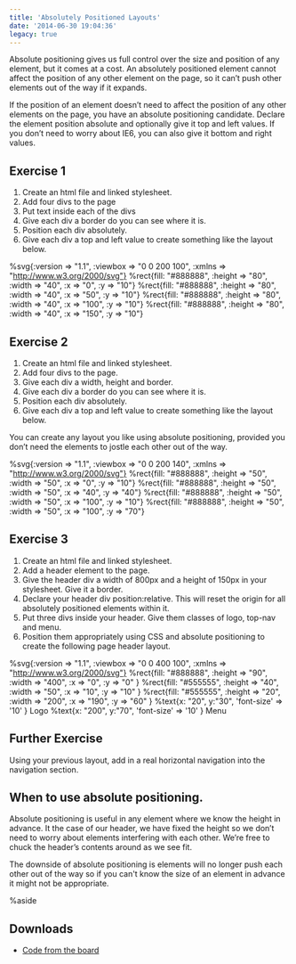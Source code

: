 ```yaml
---
title: 'Absolutely Positioned Layouts'
date: '2014-06-30 19:04:36'
legacy: true
---
```


Absolute positioning gives us full control over the size and position of any element, but it comes at a cost. An absolutely positioned element cannot affect the position of any other element on the page, so it can’t push other elements out of the way if it expands.

If the position of an element doesn’t need to affect the position of any other elements on the page, you have an absolute positioning candidate. Declare the element position absolute and optionally give it top and left values. If you don’t need to worry about IE6, you can also give it bottom and right values.

## Exercise 1

1. Create an html file and linked stylesheet.
2. Add four divs to the page
3. Put text inside each of the divs
4. Give each div a border do you can see where it is.
5. Position each div absolutely.
6. Give each div a top and left value to create something like the layout below.

%svg{:version => "1.1", :viewbox => "0 0 200 100", :xmlns => "http://www.w3.org/2000/svg"}
%rect{fill: "#888888", :height => "80", :width => "40", :x => "0", :y => "10"}
%rect{fill: "#888888", :height => "80", :width => "40", :x => "50", :y => "10"}
%rect{fill: "#888888", :height => "80", :width => "40", :x => "100", :y => "10"}
%rect{fill: "#888888", :height => "80", :width => "40", :x => "150", :y => "10"}

## Exercise 2

1. Create an html file and linked stylesheet.
2. Add four divs to the page.
3. Give each div a width, height and border.
4. Give each div a border do you can see where it is.
5. Position each div absolutely.
6. Give each div a top and left value to create something like the layout below.

You can create any layout you like using absolute positioning, provided you don’t need the elements to jostle each other out of the way.

%svg{:version => "1.1", :viewbox => "0 0 200 140", :xmlns => "http://www.w3.org/2000/svg"}
%rect{fill: "#888888", :height => "50", :width => "50", :x => "0", :y => "10"}
%rect{fill: "#888888", :height => "50", :width => "50", :x => "40", :y => "40"}
%rect{fill: "#888888", :height => "50", :width => "50", :x => "100", :y => "10"}
%rect{fill: "#888888", :height => "50", :width => "50", :x => "100", :y => "70"}

## Exercise 3

1. Create an html file and linked stylesheet.
2. Add a header element to the page.
3. Give the header div a width of 800px and a height of 150px in your stylesheet. Give it a border.
4. Declare your header div position:relative. This will reset the origin for all absolutely positioned elements within it.
5. Put three divs inside your header. Give them classes of logo, top-nav and menu.
6. Position them appropriately using CSS and absolute positioning to create the following page header layout.

%svg{:version => "1.1", :viewbox => "0 0 400 100", :xmlns => "http://www.w3.org/2000/svg"}
%rect{fill: "#888888", :height => "90", :width => "400", :x => "0", :y => "0" }
%rect{fill: "#555555", :height => "40", :width => "50", :x => "10", :y => "10" }
%rect{fill: "#555555", :height => "20", :width => "200", :x => "190", :y => "60" }
%text{x: "20", y:"30", 'font-size' => '10' }
Logo
%text{x: "200", y:"70", 'font-size' => '10' }
Menu

## Further Exercise

Using your previous layout, add in a real horizontal navigation into the navigation section.

## When to use absolute positioning.

Absolute positioning is useful in any element where we know the height in advance. It the case of our header, we have fixed the height so we don’t need to worry about elements interfering with each other. We’re free to chuck the header’s contents around as we see fit.

The downside of absolute positioning is elements will no longer push each other out of the way so if you can't know the size of an element in advance it might not be appropriate.

%aside

## Downloads

- [Code from the board](https://www.dropbox.com/sh/e9iagwnrp7u7xrc/AABlHiXdNmewjSNsKXHRkAPYa?dl=1)
